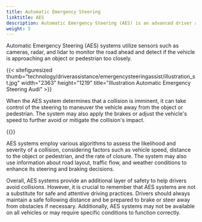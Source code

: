 ```yaml
---
title: Automatic Emergency Steering
linktitle: AES
description: Automatic Emergency Steering (AES) is an advanced driver assistance system designed to help drivers avoid collisions by automatically steering the vehicle in emergency situations.
weight: 5
---
```

<!-- markdownlint-disable MD033 -->

Automatic Emergency Steering (AES) systems utilize sensors such as cameras, radar, and lidar to monitor the road ahead and detect if the vehicle is approaching an object or pedestrian too closely.

{{< sitefiguresized thumb="technology/driverassistance/emergencysteeringassist/illustration_st.jpg" width="2363" height="1219" title="Illustration Automatic Emergency Steering Audi" >}}

When the AES system determines that a collision is imminent, it can take control of the steering to maneuver the vehicle away from the object or pedestrian. The system may also apply the brakes or adjust the vehicle's speed to further avoid or mitigate the collision's impact.

{{<evkxdisplayaddarticle />}}

AES systems employ various algorithms to assess the likelihood and severity of a collision, considering factors such as vehicle speed, distance to the object or pedestrian, and the rate of closure. The system may also use information about road layout, traffic flow, and weather conditions to enhance its steering and braking decisions.

Overall, AES systems provide an additional layer of safety to help drivers avoid collisions. However, it is crucial to remember that AES systems are not a substitute for safe and attentive driving practices. Drivers should always maintain a safe following distance and be prepared to brake or steer away from obstacles if necessary. Additionally, AES systems may not be available on all vehicles or may require specific conditions to function correctly.
